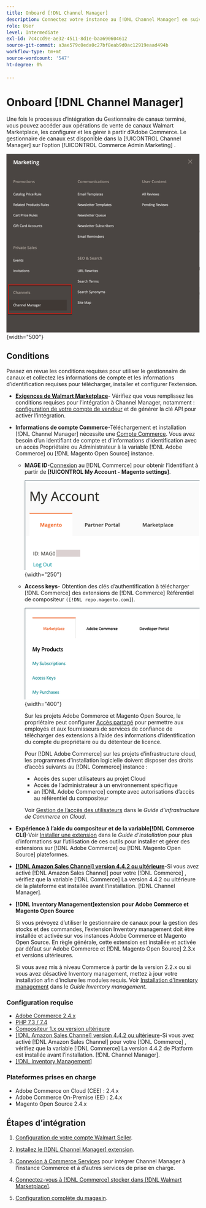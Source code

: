 ```yaml
---
title: Onboard [!DNL Channel Manager]
description: Connectez votre instance au [!DNL Channel Manager] en suivant quelques étapes d’intégration."
role: User
level: Intermediate
exl-id: 7c4ccd9e-ae32-4511-8d1e-baa690604612
source-git-commit: a3ae579c0eda0c27bf8eab9d0ac12919eaad494b
workflow-type: tm+mt
source-wordcount: '547'
ht-degree: 0%

---
```



# Onboard [!DNL Channel Manager]

Une fois le processus d’intégration du Gestionnaire de canaux terminé, vous pouvez accéder aux opérations de vente de canaux Walmart Marketplace, les configurer et les gérer à partir d’Adobe Commerce. Le gestionnaire de canaux est disponible dans la [!UICONTROL Channel Manager] sur l’option [!UICONTROL Commerce Admin Marketing] .

![[!DNL Channel Manager] dans la vue Admin](assets/channel-manager-admin-view.png){width="500"}

## Conditions

Passez en revue les conditions requises pour utiliser le gestionnaire de canaux et collectez les informations de compte et les informations d’identification requises pour télécharger, installer et configurer l’extension.

- **[Exigences de Walmart Marketplace](walmart-requirements.md)**- Vérifiez que vous remplissez les conditions requises pour l’intégration à Channel Manager, notamment : [configuration de votre compte de vendeur](https://sellerhelp.walmart.com/seller/s/guide?article=000008219) et de générer la clé API pour activer l’intégration.

- **Informations de compte Commerce**-Téléchargement et installation [!DNL Channel Manager] nécessite une [Compte Commerce](https://experienceleague.adobe.com/docs/commerce-admin/start/commerce-account/commerce-account-create.html). Vous avez besoin d’un identifiant de compte et d’informations d’identification avec un accès Propriétaire ou Administrateur à la variable [!DNL Adobe Commerce] ou [!DNL Magento Open Source] instance.

   - **MAGE ID**-[Connexion](https://account.magento.com/customer/account/login/) au [!DNL Commerce] pour obtenir l’identifiant à partir de **[!UICONTROL My Account - Magento settings]**.

      ![[!DNL MAGEID] on [!DNL Commerce] paramètres du compte](assets/mageid-my-commerce-account.png){width="250"}

   - **Access keys-** Obtention des clés d’authentification à télécharger [!DNL Commerce] des extensions de [!DNL Commerce] Référentiel de compositeur `([!DNL repo.magento.com]`).

      ![[!UICONTROL Commerce Marketplace access keys]](assets/commerce-marketplace-access-keys.png){width="400"}

      Sur les projets Adobe Commerce et Magento Open Source, le propriétaire peut configurer [Accès partagé](https://experienceleague.adobe.com/docs/commerce-admin/start/commerce-account/commerce-account-share.html) pour permettre aux employés et aux fournisseurs de services de confiance de télécharger des extensions à l’aide des informations d’identification du compte du propriétaire ou du détenteur de licence.

      Pour [!DNL Adobe Commerce] sur les projets d’infrastructure cloud, les programmes d’installation logicielle doivent disposer des droits d’accès suivants au [!DNL Commerce] instance :

      - Accès des super utilisateurs au projet Cloud
      - Accès de l’administrateur à un environnement spécifique
      - an [!DNL Adobe Commerce] compte avec autorisations d’accès au référentiel du compositeur

      Voir [Gestion de l’accès des utilisateurs](https://experienceleague.adobe.com/docs/commerce-cloud-service/user-guide/project/user-access.html) dans le *Guide d’infrastructure de Commerce on Cloud*.


- **Expérience à l’aide du compositeur et de la variable[!DNL Commerce CLI]**-Voir [Installer une extension](https://experienceleague.adobe.com/docs/commerce-operations/installation-guide/tutorials/extensions.html) dans le *Guide d’installation* pour plus d’informations sur l’utilisation de ces outils pour installer et gérer des extensions sur [!DNL Adobe Commerce] ou [!DNL Magento Open Source] plateformes.

- **[[!DNL Amazon Sales Channel] version 4.4.2 ou ultérieure](https://experienceleague.adobe.com/docs/commerce-channels/amazon/release-notes.html)**-Si vous avez activé [!DNL Amazon Sales Channel] pour votre [!DNL Commerce] , vérifiez que la variable [!DNL Commerce] La version 4.4.2 ou ultérieure de la plateforme est installée avant l’installation. [!DNL Channel Manager].

- **[!DNL Inventory Management]extension pour Adobe Commerce et Magento Open Source**

   Si vous prévoyez d’utiliser le gestionnaire de canaux pour la gestion des stocks et des commandes, l’extension Inventory management doit être installée et activée sur vos instances Adobe Commerce et Magento Open Source. En règle générale, cette extension est installée et activée par défaut sur Adobe Commerce et [!DNL Magento Open Source] 2.3.x et versions ultérieures.

   Si vous avez mis à niveau Commerce à partir de la version 2.2.x ou si vous avez désactivé Inventory management, mettez à jour votre installation afin d’inclure les modules requis. Voir [Installation d’Inventory management](https://experienceleague.adobe.com/docs/commerce-admin/inventory/get-started/install-update.html) dans le *Guide Inventory management*.

### Configuration requise

- [Adobe Commerce 2.4.x](https://experienceleague.adobe.com/docs/commerce-operations/release/versions.html)
- [PHP 7.3 / 7.4](https://experienceleague.adobe.com/docs/commerce-operations/installation-guide/prerequisites/php-settings.html)
- [Compositeur 1.x ou version ultérieure](https://experienceleague.adobe.com/docs/commerce-cloud-service/user-guide/develop/overview.html)
- [[!DNL Amazon Sales Channel] version 4.4.2 ou ultérieure](https://experienceleague.adobe.com/docs/commerce-channels/amazon/release-notes.html)-Si vous avez activé [!DNL Amazon Sales Channel] pour votre [!DNL Commerce] , vérifiez que la variable [!DNL Commerce] La version 4.4.2 de Platform est installée avant l’installation. [!DNL Channel Manager].
- [[!DNL Inventory Management]](https://experienceleague.adobe.com/docs/commerce-admin/inventory/get-started/install-update.html)

### Plateformes prises en charge

- Adobe Commerce on Cloud (CEE) : 2.4.x
- Adobe Commerce On-Premise (EE) : 2.4.x
- Magento Open Source 2.4.x

## Étapes d’intégration

1. [Configuration de votre compte Walmart Seller](https://seller.walmart.com/signup?q=&amp;origin=solution_provider&amp;src=0014M00001zivMp).

1. [Installez le [!DNL Channel Manager] extension](install.md).

1. [Connexion à Commerce Services](connect.md) pour intégrer Channel Manager à l’instance Commerce et à d’autres services de prise en charge.

1. [Connectez-vous à [!DNL Commerce] stocker dans [!DNL Walmart Marketplace]](connect-marketplace.md).

1. [Configuration complète du magasin](complete-sales-channel-store-setup.md).

